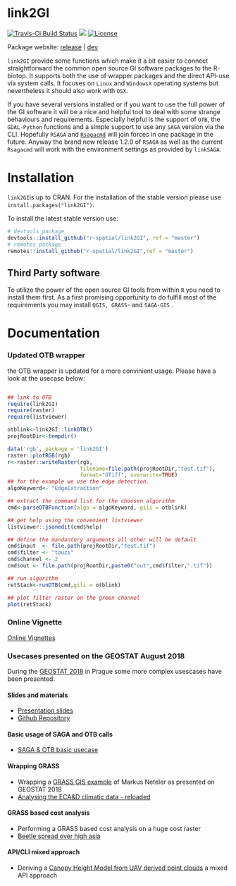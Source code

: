 # link2GI

[![Travis-CI Build Status](https://travis-ci.org/r-spatial/link2GI.svg?branch=master)](https://travis-ci.org/r-spatial/link2GI)
![](https://cranlogs.r-pkg.org/badges/grand-total/link2GI?color=green)
[![License](https://img.shields.io/badge/license-GPL%20%28%3E=%203%29-lightgrey.svg?style=flat)](http://www.gnu.org/licenses/gpl-3.0.html)


Package website: [release](https://r-spatial.github.io/link2GI/) | [dev](https://r-spatial.github.io/link2GI/dev/)

`link2GI` provide some functions which make it a bit easier to connect straightforward the common open source GI software packages to the R-biotop. It supports both the use of wrapper packages and the direct API-use via system calls. It focuses on `Linux` and `WindowsX` operating systems but nevertheless it should also work with `OSX`.



If you have several versions installed or if you want to use the full power of the GI software it will be a nice and helpful tool to deal with some strange behaviours and requirements. Especially helpful is the support of `OTB`, the `GDAL-Python` functions and a simple support to use any `SAGA` version via the CLI. Hopefully `RSAGA` and [`Rsagacmd`](https://github.com/stevenpawley/Rsagacmd) will join forces in one package in the future. Anyway the brand new release 1.2.0 of  `RSAGA` as well as the current `Rsagacmd` will work with the environment settings as provided by `linkSAGA`.


# Installation

`link2GI`is up to CRAN. For the installation of the stable version please use `install.packages("link2GI")`. 

To install the  latest stable version use:
  ```r
# devtools package
devtools::install_github("r-spatial/link2GI", ref = "master")
# remotes package
remotes::install_github("r-spatial/link2GI",ref = "master")
```

## Third Party software
To utilize the power of the open source GI tools from within `R` you need to install  them first. As a first promising opportunity to do fulfill most of the requirements you may install `QGIS, GRASS`- and `SAGA-GIS` .

# Documentation

### Updated OTB wrapper

the OTB wrapper is updated for a more convinient usage. Please have a look at the usecase below:
  
```r

## link to OTB
require(link2GI)
require(raster)
require(listviewer)

otblink<-link2GI::linkOTB()
projRootDir<-tempdir()

data('rgb', package = 'link2GI')  
raster::plotRGB(rgb)
r<-raster::writeRaster(rgb, 
                       filename=file.path(projRootDir,"test.tif"),
                       format="GTiff", overwrite=TRUE)
## for the example we use the edge detection, 
algoKeyword<- "EdgeExtraction"

## extract the command list for the choosen algorithm 
cmd<-parseOTBFunction(algo = algoKeyword, gili = otblink)

## get help using the convenient listviewer
listviewer::jsonedit(cmd$help)

## define the mandantory arguments all other will be default
cmd$input  <- file.path(projRootDir,"test.tif")
cmd$filter <- "touzi"
cmd$channel <- 2
cmd$out <- file.path(projRootDir,paste0("out",cmd$filter,".tif"))

## run algorithm
retStack<-runOTB(cmd,gili = otblink)

## plot filter raster on the green channel
plot(retStack)
```


### Online Vignette

[Online Vignettes](https://r-spatial.github.io/link2GI/)


### Usecases presented on the GEOSTAT August 2018



During the [GEOSTAT 2018](https://www.opengeohub.org/node/146) in Prague some more complex usescases have been presented.

#### Slides and materials
- [Presentation slides](https://gisma.github.io/link2gi2018/link2gi2018.html#1)
- [Github Repository](https://github.com/gisma/link2gi2018)

#### Basic usage of SAGA and OTB calls 
- [SAGA & OTB basic usecase](https://github.com/gisma/link2gi2018/blob/master/R/usecases/saga-otb/useCaseSAGA-OTB.R)
                        
#### Wrapping  GRASS 
- Wrapping a [GRASS GIS example](https://neteler.gitlab.io/grass-gis-analysis/02_grass-gis_ecad_analysis/) of Markus Neteler as presented on GEOSTAT 2018 
- [Analysing the ECA&D climatic data - reloaded](https://github.com/gisma/link2gi2018/blob/master/R/usecases/grass/useCaseGRASS-Neteler2018.R)
                        
#### GRASS based cost analysis
- Performing a GRASS based cost analysis on a huge cost raster 
- [Beetle spread over high asia](https://github.com/gisma/link2gi2018/blob/master/R/usecases/cost-analysis/useCaseBeetle.R)
                        
#### API/CLI mixed approach
- Deriving a [Canopy Height Model from UAV derived point clouds](https://github.com/gisma/link2gi2018/blob/master/R/usecases/uav-pc/useCaseCHM.R) a mixed API approach 
                        
